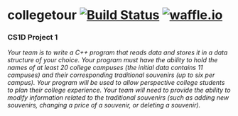 # collegetour [![Build Status](https://travis-ci.com/brianclinkenbeard/collegetour.svg?token=YYjD2LYA5ynr5RiEDZiN&branch=master)](https://travis-ci.com/brianclinkenbeard/collegetour) [![waffle.io](https://img.shields.io/badge/waffle-io-78BDF2.svg)](https://waffle.io/brianclinkenbeard/collegetour)
### CS1D Project 1

*Your team is to write a C++ program that reads data and stores it in a data structure of your choice. Your program must have the ability to hold the names of at least 20 college campuses (the initial data contains 11 campuses) and their corresponding traditional souvenirs (up to six per campus). Your program will be used to allow perspective college students to plan their college experience. Your team will need to provide the ability to modify information related to the traditional souvenirs (such as adding new souvenirs, changing a price of a souvenir, or deleting a souvenir).*
